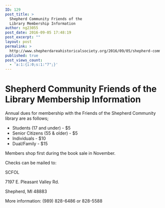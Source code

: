```yaml
---
ID: 129
post_title: >
  Shepherd Community Friends of the
  Library Membership Information
author: ng23055
post_date: 2016-09-05 17:48:19
post_excerpt: ""
layout: post
permalink: >
  http://www.shepherdareahistoricalsociety.org/2016/09/05/shepherd-community-friends-of-the-library-membership-information/
published: true
post_views_count:
  - 'a:1:{i:0;s:1:"7";}'
---
```

<h1 class="c2 c3">Shepherd Community Friends of the Library Membership Information</h1>

Annual dues for membership with the Friends of the Shepherd Community library are as follows;</p>

<ul class="c4 lst-kix_x5kjw5xun6d5-0 start"><li class="c0">Students (17 and under) - $5</li><li class="c0">Senior Citizens (55 &amp; older) - $5</li><li class="c0">Individuals - $10</li><li class="c0">Dual/Family - $15</li></ul>

Members shop first during the book sale in November.

Checks can be mailed to:

SCFOL

7197 E. Pleasant Valley Rd.

Shepherd, MI 48883

More information: (989) 828-6486 or 828-5588